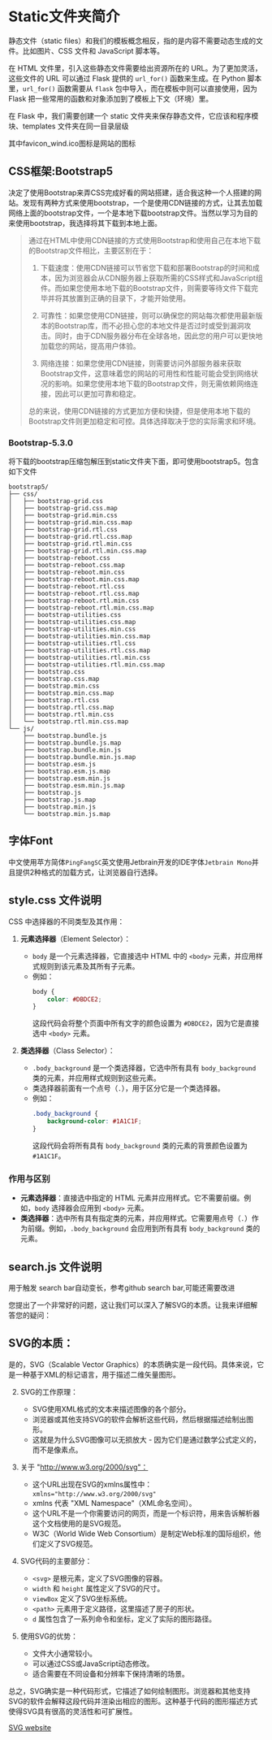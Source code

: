 # Static文件夹简介

静态文件（static files）和我们的模板概念相反，指的是内容不需要动态生成的文件。比如图片、CSS 文件和 JavaScript 脚本等。

在 HTML 文件里，引入这些静态文件需要给出资源所在的 URL。为了更加灵活，这些文件的 URL 可以通过 Flask 提供的 `url_for()` 函数来生成。在 Python 脚本里，`url_for()` 函数需要从 `flask` 包中导入，而在模板中则可以直接使用，因为 Flask 把一些常用的函数和对象添加到了模板上下文（环境）里。

在 Flask 中，我们需要创建一个 static 文件夹来保存静态文件，它应该和程序模块、templates 文件夹在同一目录层级

其中favicon_wind.ico图标是网站的图标

## CSS框架:Bootstrap5

决定了使用Bootstrap来弄CSS完成好看的网站搭建，适合我这种一个人搭建的网站。发现有两种方式来使用bootstrap，一个是使用CDN链接的方式，让其去加载网络上面的bootstrap文件，一个是本地下载bootstrap文件。当然以学习为目的来使用bootstrap，我选择将其下载到本地上面。

> 通过在HTML中使用CDN链接的方式使用Bootstrap和使用自己在本地下载的Bootstrap文件相比，主要区别在于：
>
> 1. 下载速度：使用CDN链接可以节省您下载和部署Bootstrap的时间和成本，因为浏览器会从CDN服务器上获取所需的CSS样式和JavaScript组件。而如果您使用本地下载的Bootstrap文件，则需要等待文件下载完毕并将其放置到正确的目录下，才能开始使用。
>
> 2. 可靠性：如果您使用CDN链接，则可以确保您的网站每次都使用最新版本的Bootstrap库，而不必担心您的本地文件是否过时或受到漏洞攻击。同时，由于CDN服务器分布在全球各地，因此您的用户可以更快地加载您的网站，提高用户体验。
>
> 3. 网络连接：如果您使用CDN链接，则需要访问外部服务器来获取Bootstrap文件，这意味着您的网站的可用性和性能可能会受到网络状况的影响。如果您使用本地下载的Bootstrap文件，则无需依赖网络连接，因此可以更加可靠和稳定。
>
> 总的来说，使用CDN链接的方式更加方便和快捷，但是使用本地下载的Bootstrap文件则更加稳定和可控。具体选择取决于您的实际需求和环境。

### Bootstrap-5.3.0

将下载的bootstrap压缩包解压到static文件夹下面，即可使用bootstrap5。包含如下文件

```shell
bootstrap5/
├── css/
│   ├── bootstrap-grid.css
│   ├── bootstrap-grid.css.map
│   ├── bootstrap-grid.min.css
│   ├── bootstrap-grid.min.css.map
│   ├── bootstrap-grid.rtl.css
│   ├── bootstrap-grid.rtl.css.map
│   ├── bootstrap-grid.rtl.min.css
│   ├── bootstrap-grid.rtl.min.css.map
│   ├── bootstrap-reboot.css
│   ├── bootstrap-reboot.css.map
│   ├── bootstrap-reboot.min.css
│   ├── bootstrap-reboot.min.css.map
│   ├── bootstrap-reboot.rtl.css
│   ├── bootstrap-reboot.rtl.css.map
│   ├── bootstrap-reboot.rtl.min.css
│   ├── bootstrap-reboot.rtl.min.css.map
│   ├── bootstrap-utilities.css
│   ├── bootstrap-utilities.css.map
│   ├── bootstrap-utilities.min.css
│   ├── bootstrap-utilities.min.css.map
│   ├── bootstrap-utilities.rtl.css
│   ├── bootstrap-utilities.rtl.css.map
│   ├── bootstrap-utilities.rtl.min.css
│   ├── bootstrap-utilities.rtl.min.css.map
│   ├── bootstrap.css
│   ├── bootstrap.css.map
│   ├── bootstrap.min.css
│   ├── bootstrap.min.css.map
│   ├── bootstrap.rtl.css
│   ├── bootstrap.rtl.css.map
│   ├── bootstrap.rtl.min.css
│   └── bootstrap.rtl.min.css.map
└── js/
    ├── bootstrap.bundle.js
    ├── bootstrap.bundle.js.map
    ├── bootstrap.bundle.min.js
    ├── bootstrap.bundle.min.js.map
    ├── bootstrap.esm.js
    ├── bootstrap.esm.js.map
    ├── bootstrap.esm.min.js
    ├── bootstrap.esm.min.js.map
    ├── bootstrap.js
    ├── bootstrap.js.map
    ├── bootstrap.min.js
    └── bootstrap.min.js.map

```



## 字体Font

中文使用苹方简体`PingFangSC`英文使用Jetbrain开发的IDE字体`Jetbrain Mono`并且提供2种格式的加载方式，让浏览器自行选择。

## style.css 文件说明
CSS 中选择器的不同类型及其作用：

1. **元素选择器**（Element Selector）：
   - `body` 是一个元素选择器，它直接选中 HTML 中的 `<body>` 元素，并应用样式规则到该元素及其所有子元素。
   - 例如：
     ```css
     body {
         color: #DBDCE2;
     }
     ```
     这段代码会将整个页面中所有文字的颜色设置为 `#DBDCE2`，因为它是直接选中 `<body>` 元素。

2. **类选择器**（Class Selector）：
   - `.body_background` 是一个类选择器，它选中所有具有 `body_background` 类的元素，并应用样式规则到这些元素。
   - 类选择器前面有一个点号（`.`），用于区分它是一个类选择器。
   - 例如：
     ```css
     .body_background {
         background-color: #1A1C1F;
     }
     ```
     这段代码会将所有具有 `body_background` 类的元素的背景颜色设置为 `#1A1C1F`。

### 作用与区别

- **元素选择器**：直接选中指定的 HTML 元素并应用样式。它不需要前缀。例如，`body` 选择器会应用到 `<body>` 元素。
- **类选择器**：选中所有具有指定类的元素，并应用样式。它需要用点号（`.`）作为前缀。例如，`.body_background` 会应用到所有具有 `body_background` 类的元素。

## search.js 文件说明
用于触发 search bar自动变长，参考github search bar,可能还需要改进

您提出了一个非常好的问题，这让我们可以深入了解SVG的本质。让我来详细解答您的疑问：

## SVG的本质：
   是的，SVG（Scalable Vector Graphics）的本质确实是一段代码。具体来说，它是一种基于XML的标记语言，用于描述二维矢量图形。

2. SVG的工作原理：
   - SVG使用XML格式的文本来描述图像的各个部分。
   - 浏览器或其他支持SVG的软件会解析这些代码，然后根据描述绘制出图形。
   - 这就是为什么SVG图像可以无损放大 - 因为它们是通过数学公式定义的，而不是像素点。

3. 关于 "http://www.w3.org/2000/svg"：
   - 这个URL出现在SVG的xmlns属性中：`xmlns="http://www.w3.org/2000/svg"`
   - xmlns 代表 "XML Namespace"（XML命名空间）。
   - 这个URL不是一个你需要访问的网页，而是一个标识符，用来告诉解析器这个文档使用的是SVG规范。
   - W3C（World Wide Web Consortium）是制定Web标准的国际组织，他们定义了SVG规范。

4. SVG代码的主要部分：
   - `<svg>` 是根元素，定义了SVG图像的容器。
   - `width` 和 `height` 属性定义了SVG的尺寸。
   - `viewBox` 定义了SVG坐标系统。
   - `<path>` 元素用于定义路径，这里描述了房子的形状。
   - `d` 属性包含了一系列命令和坐标，定义了实际的图形路径。

6. 使用SVG的优势：
   - 文件大小通常较小。
   - 可以通过CSS或JavaScript动态修改。
   - 适合需要在不同设备和分辨率下保持清晰的场景。

总之，SVG确实是一种代码形式，它描述了如何绘制图形。浏览器和其他支持SVG的软件会解释这段代码并渲染出相应的图形。这种基于代码的图形描述方式使得SVG具有很高的灵活性和可扩展性。

[SVG website](https://www.svgrepo.com/vectors/home/)